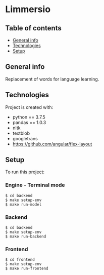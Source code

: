 # Limmersio

## Table of contents
* [General info](#general-info)
* [Technologies](#technologies)
* [Setup](#setup)

## General info
Replacement of words for language learning.
	
## Technologies
Project is created with:
* python == 3.7.5
* pandas == 1.0.3
* nltk
* textblob
* googletrans
* https://github.com/angular/flex-layout
	
## Setup
To run this project:

### Engine - Terminal mode

```
$ cd backend
$ make setup-env
$ make run-model
```

### Backend 

```
$ cd backend
$ make setup-env
$ make run-backend
```

### Frontend

```
$ cd frontend
$ make setup-env
$ make run-frontend
```